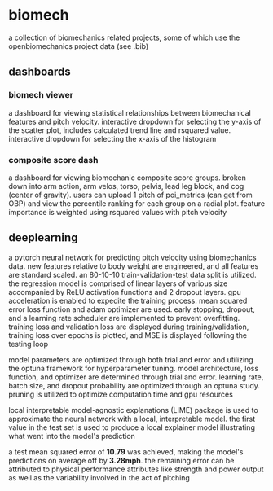 # biomech

a collection of biomechanics related projects, some of which use the openbiomechanics project data (see .bib)

## dashboards

### biomech viewer

a dashboard for viewing statistical relationships between biomechanical features and pitch velocity. interactive dropdown for selecting the y-axis of the scatter plot, includes calculated trend line and rsquared value. interactive dropdown for selecting the x-axis of the histogram

### composite score dash

a dashboard for viewing biomechanic composite score groups. broken down into arm action, arm velos, torso, pelvis, lead leg block, and cog (center of gravity). users can upload 1 pitch of poi_metrics (can get from OBP) and view the percentile ranking for each group on a radial plot. feature importance is weighted using rsquared values with pitch velocity

## deeplearning

a pytorch neural network for predicting pitch velocity using biomechanics data. new features relative to body weight are engineered, and all features are standard scaled. an 80-10-10 train-validation-test data split is utilized. the regression model is comprised of linear layers of various size accompanied by ReLU activation functions and 2 dropout layers. gpu acceleration is enabled to expedite the training process. mean squared error loss function and adam optimizer are used. early stopping, dropout, and a learning rate scheduler are implemented to prevent overfitting. training loss and validation loss are displayed during training/validation, training loss over epochs is plotted, and MSE is displayed following the testing loop

model parameters are optimized through both trial and error and utilizing the optuna framework for hyperparameter tuning. model architecture, loss function, and optimizer are determined through trial and error. learning rate, batch size, and dropout probability are optimized through an optuna study. pruning is utilized to optimize computation time and gpu resources

local interpretable model-agnostic explanations (LIME) package is used to approximate the neural network with a local, interpretable model. the first value in the test set is used to produce a local explainer model illustrating what went into the model's prediction

a test mean squared error of __10.79__ was achieved, making the model's predictions on average off by __3.28mph__. the remaining error can be attributed to physical performance attributes like strength and power output as well as the variability involved in the act of pitching